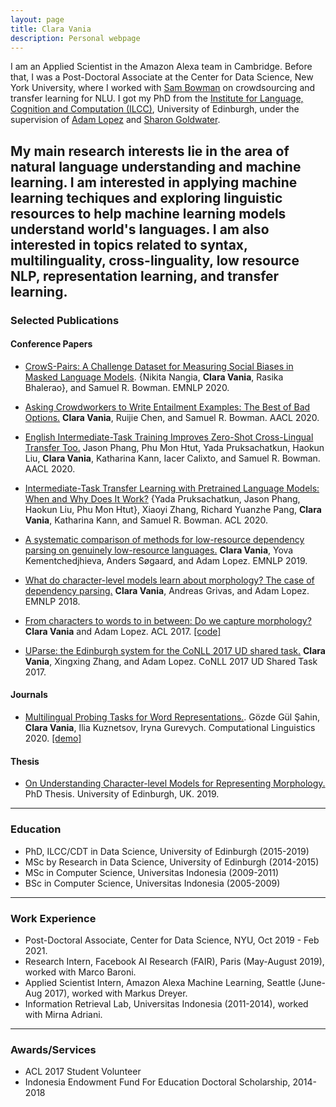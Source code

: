 ```yaml
---
layout: page
title: Clara Vania
description: Personal webpage
---
```


I am an Applied Scientist in the Amazon Alexa team in Cambridge. Before that, I was a Post-Doctoral Associate at the Center for Data Science, New York University, where I worked with [Sam Bowman](https://www.nyu.edu/projects/bowman) on crowdsourcing and transfer learning for NLU. I got my PhD from the [Institute for Language, Cognition and Computation (ILCC)](http://web.inf.ed.ac.uk/ilcc), University of Edinburgh, under the supervision of [Adam Lopez](http://alopez.github.io/) and [Sharon Goldwater](http://homepages.inf.ed.ac.uk/sgwater/). 

My main research interests lie in the area of natural language understanding and machine learning. I am interested in applying machine learning techiques and exploring linguistic resources to help machine learning models understand world's languages. I am also interested in topics related to syntax, multilinguality, cross-linguality, low resource NLP, representation learning, and transfer learning.
---

### Selected Publications

#### Conference Papers

- [CrowS-Pairs: A Challenge Dataset for Measuring Social Biases in Masked Language Models](https://arxiv.org/abs/2010.00133). {Nikita Nangia, __Clara Vania__, Rasika Bhalerao}, and Samuel R. Bowman. EMNLP 2020.

- [Asking Crowdworkers to Write Entailment Examples: The Best of Bad Options.](https://arxiv.org/abs/2010.06122) __Clara Vania__, Ruijie Chen, and Samuel R. Bowman. AACL 2020.

- [English Intermediate-Task Training Improves Zero-Shot Cross-Lingual Transfer Too.](https://arxiv.org/abs/2005.13013v2) Jason Phang, Phu Mon Htut, Yada Pruksachatkun, Haokun Liu, __Clara Vania__, Katharina Kann, Iacer Calixto, and Samuel R. Bowman. AACL 2020.

- [Intermediate-Task Transfer Learning with Pretrained Language Models: When and Why Does It Work?](https://www.aclweb.org/anthology/2020.acl-main.467/) {Yada Pruksachatkun, Jason Phang, Haokun Liu, Phu Mon Htut}, Xiaoyi Zhang, Richard Yuanzhe Pang, __Clara Vania__, Katharina Kann, and Samuel R. Bowman. ACL 2020.

- [A systematic comparison of methods for low-resource dependency parsing on genuinely low-resource languages.](https://www.aclweb.org/anthology/D19-1102) __Clara Vania__, Yova Kementchedjhieva, Anders Søgaard, and Adam Lopez. EMNLP 2019.

- [What do character-level models learn about morphology? The case of dependency parsing.](http://aclweb.org/anthology/D18-1278) __Clara Vania__, Andreas Grivas, and Adam Lopez. EMNLP 2018.

- [From characters to words to in between: Do we capture morphology?](http://www.aclweb.org/anthology/P17-1184) __Clara Vania__ and Adam Lopez. ACL 2017. [[code]](https://github.com/claravania/subword-lstm-lm)

- [UParse: the Edinburgh system for the CoNLL 2017 UD shared task.](http://universaldependencies.org/conll17/proceedings/pdf/K17-3010.pdf) __Clara Vania__, Xingxing Zhang, and Adam Lopez. CoNLL 2017 UD Shared Task 2017.


#### Journals

- [Multilingual Probing Tasks for Word Representations.](https://www.mitpressjournals.org/doi/abs/10.1162/COLI_a_00376?mobileUi=0). Gözde Gül Şahin, __Clara Vania__, Ilia Kuznetsov, Iryna Gurevych. Computational Linguistics 2020. [[demo]](https://linspector.ukp.informatik.tu-darmstadt.de)


#### Thesis

- [On Understanding Character-level Models for Representing Morphology.](assets/clara_phd_thesis.pdf) PhD Thesis. University of Edinburgh, UK. 2019.

---

### Education

- PhD, ILCC/CDT in Data Science, University of Edinburgh (2015-2019)
- MSc by Research in Data Science, University of Edinburgh (2014-2015)
- MSc in Computer Science, Universitas Indonesia (2009-2011)
- BSc in Computer Science, Universitas Indonesia (2005-2009)

---

### Work Experience
- Post-Doctoral Associate, Center for Data Science, NYU, Oct 2019 - Feb 2021.
- Research Intern, Facebook AI Research (FAIR), Paris (May-August 2019), worked with Marco Baroni.
- Applied Scientist Intern, Amazon Alexa Machine Learning, Seattle (June-Aug 2017), worked with Markus Dreyer.
- Information Retrieval Lab, Universitas Indonesia (2011-2014), worked with Mirna Adriani.

---

### Awards/Services
- ACL 2017 Student Volunteer
- Indonesia Endowment Fund For Education Doctoral Scholarship, 2014-2018








